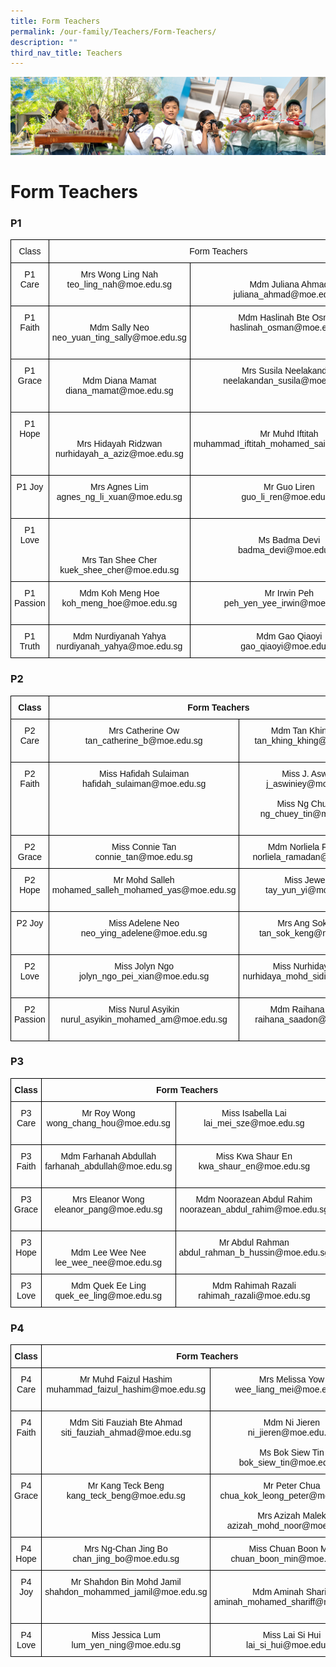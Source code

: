 ```yaml
---
title: Form Teachers
permalink: /our-family/Teachers/Form-Teachers/
description: ""
third_nav_title: Teachers
---
```

![](/images/AboutUs.jpg)

Form Teachers
=============

### **P1**

<style type="text/css">
.tg  {border-collapse:collapse;border-spacing:0;}
.tg td{border-color:black;border-style:solid;border-width:1px;font-family:Arial, sans-serif;font-size:14px;
  overflow:hidden;padding:10px 5px;word-break:normal;}
.tg th{border-color:black;border-style:solid;border-width:1px;font-family:Arial, sans-serif;font-size:14px;
  font-weight:normal;overflow:hidden;padding:10px 5px;word-break:normal;}
.tg .tg-21zi{color:#121212;text-align:center;vertical-align:top}
</style>
<table class="tg">
<thead>
  <tr>
    <th class="tg-21zi">Class</th>
    <th class="tg-21zi" colspan="2">Form Teachers</th>
  </tr>
</thead>
<tbody>
  <tr>
    <td class="tg-21zi">P1 Care</td>
    <td class="tg-21zi">Mrs Wong Ling Nah<br>teo_ling_nah@moe.edu.sg</td>
    <td class="tg-21zi"> <br>Mdm Juliana Ahmad<br>juliana_ahmad@moe.edu.sg<br> </td>
  </tr>
  <tr>
    <td class="tg-21zi">P1 Faith</td>
    <td class="tg-21zi"> <br>Mdm Sally Neo<br>neo_yuan_ting_sally@moe.edu.sg<br><br></td>
    <td class="tg-21zi">Mdm Haslinah Bte Osman<br>haslinah_osman@moe.edu.sg<br> </td>
  </tr>
  <tr>
    <td class="tg-21zi">P1 Grace</td>
    <td class="tg-21zi"> <br>Mdm Diana Mamat<br>diana_mamat@moe.edu.sg<br><br></td>
    <td class="tg-21zi">Mrs Susila Neelakandan<br>neelakandan_susila@moe.edu.sg</td>
  </tr>
  <tr>
    <td class="tg-21zi">P1 Hope</td>
    <td class="tg-21zi"><br><br>Mrs Hidayah Ridzwan<br>nurhidayah_a_aziz@moe.edu.sg</td>
    <td class="tg-21zi"><br>Mr Muhd Iftitah<br>muhammad_iftitah_mohamed_said@moe.edu.sg<br><br><br></td>
  </tr>
  <tr>
    <td class="tg-21zi">P1 Joy</td>
    <td class="tg-21zi">Mrs Agnes Lim<br>agnes_ng_li_xuan@moe.edu.sg</td>
    <td class="tg-21zi">Mr Guo Liren<br>guo_li_ren@moe.edu.sg<br><br></td>
  </tr>
  <tr>
    <td class="tg-21zi">P1 Love</td>
    <td class="tg-21zi"> <br><br><br>Mrs Tan Shee Cher<br>kuek_shee_cher@moe.edu.sg <br></td>
    <td class="tg-21zi"> <br>Ms Badma Devi<br>badma_devi@moe.edu.sg<br><br></td>
  </tr>
  <tr>
    <td class="tg-21zi">P1 Passion</td>
    <td class="tg-21zi">Mdm Koh Meng Hoe<br>koh_meng_hoe@moe.edu.sg</td>
    <td class="tg-21zi">Mr Irwin Peh<br>peh_yen_yee_irwin@moe.edu.sg<br><br></td>
  </tr>
  <tr>
    <td class="tg-21zi">P1 Truth</td>
    <td class="tg-21zi">Mdm Nurdiyanah Yahya<br>nurdiyanah_yahya@moe.edu.sg</td>
    <td class="tg-21zi">Mdm Gao Qiaoyi<br>gao_qiaoyi@moe.edu.sg<br></td>
  </tr>
</tbody>
</table>

### **P2**

<style type="text/css">
.tg  {border-collapse:collapse;border-spacing:0;}
.tg td{border-color:black;border-style:solid;border-width:1px;font-family:Arial, sans-serif;font-size:14px;
  overflow:hidden;padding:10px 5px;word-break:normal;}
.tg th{border-color:black;border-style:solid;border-width:1px;font-family:Arial, sans-serif;font-size:14px;
  font-weight:normal;overflow:hidden;padding:10px 5px;word-break:normal;}
.tg .tg-kf4z{color:#121212;font-weight:bold;text-align:center;vertical-align:top}
.tg .tg-21zi{color:#121212;text-align:center;vertical-align:top}
</style>
<table class="tg">
<thead>
  <tr>
    <th class="tg-kf4z">Class</th>
    <th class="tg-kf4z" colspan="2">Form Teachers</th>
  </tr>
</thead>
<tbody>
  <tr>
    <td class="tg-21zi">P2 Care</td>
    <td class="tg-21zi">Mrs Catherine Ow<br>tan_catherine_b@moe.edu.sg<br><br></td>
    <td class="tg-21zi">Mdm Tan Khing Khing<br>tan_khing_khing@moe.edu.sg</td>
  </tr>
  <tr>
    <td class="tg-21zi">P2 Faith</td>
    <td class="tg-21zi">Miss Hafidah Sulaiman<br>hafidah_sulaiman@moe.edu.sg</td>
    <td class="tg-21zi">Miss J. Aswiniey<br>j_aswiniey@moe.edu.sg<br> <br>Miss Ng Chuey Tin<br>ng_chuey_tin@moe.edu.sg<br><br></td>
  </tr>
  <tr>
    <td class="tg-21zi">P2 Grace</td>
    <td class="tg-21zi">Miss Connie Tan<br>connie_tan@moe.edu.sg<br> </td>
    <td class="tg-21zi">Mdm Norliela Ramadan<br>norliela_ramadan@moe.edu.sg</td>
  </tr>
  <tr>
    <td class="tg-21zi">P2 Hope</td>
    <td class="tg-21zi">Mr Mohd Salleh<br>mohamed_salleh_mohamed_yas@moe.edu.sg<br><br></td>
    <td class="tg-21zi">Miss Jewel Tay<br>tay_yun_yi@moe.edu.sg</td>
  </tr>
  <tr>
    <td class="tg-21zi">P2 Joy</td>
    <td class="tg-21zi">Miss Adelene Neo<br>neo_ying_adelene@moe.edu.sg<br><br></td>
    <td class="tg-21zi">Mrs Ang Sok Keng<br>tan_sok_keng@moe.edu.sg</td>
  </tr>
  <tr>
    <td class="tg-21zi">P2 Love</td>
    <td class="tg-21zi">Miss Jolyn Ngo<br>jolyn_ngo_pei_xian@moe.edu.sg<br><br></td>
    <td class="tg-21zi">Miss Nurhidaya Sidik<br>nurhidaya_mohd_sidik@moe.edu.sg</td>
  </tr>
  <tr>
    <td class="tg-21zi">P2 Passion</td>
    <td class="tg-21zi">Miss Nurul Asyikin<br>nurul_asyikin_mohamed_am@moe.edu.sg<br><br></td>
    <td class="tg-21zi">Mdm Raihana Saadon<br>raihana_saadon@moe.edu.sg</td>
  </tr>
</tbody>
</table>

### **P3**


<style type="text/css">
.tg  {border-collapse:collapse;border-spacing:0;}
.tg td{border-color:black;border-style:solid;border-width:1px;font-family:Arial, sans-serif;font-size:14px;
  overflow:hidden;padding:10px 5px;word-break:normal;}
.tg th{border-color:black;border-style:solid;border-width:1px;font-family:Arial, sans-serif;font-size:14px;
  font-weight:normal;overflow:hidden;padding:10px 5px;word-break:normal;}
.tg .tg-kf4z{color:#121212;font-weight:bold;text-align:center;vertical-align:top}
.tg .tg-21zi{color:#121212;text-align:center;vertical-align:top}
</style>
<table class="tg">
<thead>
  <tr>
    <th class="tg-kf4z">Class</th>
    <th class="tg-kf4z" colspan="2">Form Teachers</th>
  </tr>
</thead>
<tbody>
  <tr>
    <td class="tg-21zi">P3 Care</td>
    <td class="tg-21zi">Mr Roy Wong<br>wong_chang_hou@moe.edu.sg<br><br></td>
    <td class="tg-21zi">Miss Isabella Lai<br>lai_mei_sze@moe.edu.sg</td>
  </tr>
  <tr>
    <td class="tg-21zi">P3 Faith</td>
    <td class="tg-21zi">Mdm Farhanah Abdullah<br>farhanah_abdullah@moe.edu.sg <br><br></td>
    <td class="tg-21zi">Miss Kwa Shaur En<br>kwa_shaur_en@moe.edu.sg</td>
  </tr>
  <tr>
    <td class="tg-21zi">P3 Grace</td>
    <td class="tg-21zi">Mrs Eleanor Wong<br>eleanor_pang@moe.edu.sg</td>
    <td class="tg-21zi">Mdm Noorazean Abdul Rahim<br>noorazean_abdul_rahim@moe.edu.sg<br><br></td>
  </tr>
  <tr>
    <td class="tg-21zi">P3 Hope</td>
    <td class="tg-21zi"><br>Mdm Lee Wee Nee<br>lee_wee_nee@moe.edu.sg<br> </td>
    <td class="tg-21zi">Mr Abdul Rahman<br>abdul_rahman_b_hussin@moe.edu.sg</td>
  </tr>
  <tr>
    <td class="tg-21zi">P3 Love</td>
    <td class="tg-21zi">Mdm Quek Ee Ling<br>quek_ee_ling@moe.edu.sg<br>  </td>
    <td class="tg-21zi">Mdm Rahimah Razali<br>rahimah_razali@moe.edu.sg</td>
  </tr>
</tbody>
</table>

### **P4**

<style type="text/css">
.tg  {border-collapse:collapse;border-spacing:0;}
.tg td{border-color:black;border-style:solid;border-width:1px;font-family:Arial, sans-serif;font-size:14px;
  overflow:hidden;padding:10px 5px;word-break:normal;}
.tg th{border-color:black;border-style:solid;border-width:1px;font-family:Arial, sans-serif;font-size:14px;
  font-weight:normal;overflow:hidden;padding:10px 5px;word-break:normal;}
.tg .tg-kf4z{color:#121212;font-weight:bold;text-align:center;vertical-align:top}
.tg .tg-21zi{color:#121212;text-align:center;vertical-align:top}
</style>
<table class="tg">
<thead>
  <tr>
    <th class="tg-kf4z">Class</th>
    <th class="tg-kf4z" colspan="2">Form Teachers</th>
  </tr>
</thead>
<tbody>
  <tr>
    <td class="tg-21zi">P4 Care</td>
    <td class="tg-21zi">Mr Muhd Faizul Hashim<br>muhammad_faizul_hashim@moe.edu.sg<br><br></td>
    <td class="tg-21zi">Mrs Melissa Yow<br>wee_liang_mei@moe.edu.sg<br></td>
  </tr>
  <tr>
    <td class="tg-21zi">P4 Faith</td>
    <td class="tg-21zi">Mdm Siti Fauziah Bte Ahmad<br>siti_fauziah_ahmad@moe.edu.sg<br><br><br> <br> </td>
    <td class="tg-21zi">Mdm Ni Jieren<br>ni_jieren@moe.edu.sg<br> <br>Ms Bok Siew Tin <br>bok_siew_tin@moe.edu.sg<br> </td>
  </tr>
  <tr>
    <td class="tg-21zi">P4 Grace</td>
    <td class="tg-21zi">Mr Kang Teck Beng<br>kang_teck_beng@moe.edu.sg<br> <br> <br> </td>
    <td class="tg-21zi">Mr Peter Chua<br>chua_kok_leong_peter@moe.edu.sg<br> <br>Mrs Azizah Malek<br>azizah_mohd_noor@moe.edu.sg<br> </td>
  </tr>
  <tr>
    <td class="tg-21zi">P4 Hope</td>
    <td class="tg-21zi">Mrs Ng-Chan Jing Bo<br>chan_jing_bo@moe.edu.sg</td>
    <td class="tg-21zi">Miss Chuan Boon Min<br>chuan_boon_min@moe.edu.sg<br> </td>
  </tr>
  <tr>
    <td class="tg-21zi">P4 Joy</td>
    <td class="tg-21zi">Mr Shahdon Bin Mohd Jamil<br>shahdon_mohammed_jamil@moe.edu.sg</td>
    <td class="tg-21zi"><br>Mdm Aminah Shariff<br>aminah_mohamed_shariff@moe.edu.sg<br><br></td>
  </tr>
  <tr>
    <td class="tg-21zi">P4 Love</td>
    <td class="tg-21zi">Miss Jessica Lum<br>lum_yen_ning@moe.edu.sg</td>
    <td class="tg-21zi">Miss Lai Si Hui<br>lai_si_hui@moe.edu.sg<br></td>
  </tr>
</tbody>
</table>
